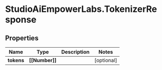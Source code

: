 # StudioAiEmpowerLabs.TokenizerResponse

## Properties

Name | Type | Description | Notes
------------ | ------------- | ------------- | -------------
**tokens** | **[[Number]]** |  | [optional] 


